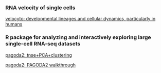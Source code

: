 ### RNA velocity of single cells
[velocyto: developmental lineages and cellular dynamics, particularly in humans](http://velocyto.org/velocyto.py/tutorial/index.html)

### R package for analyzing and interactively exploring large single-cell RNA-seq datasets
[pagoda2: tnse+PCA+clustering](https://github.com/hms-dbmi/pagoda2)

[pagoda2: PAGODA2 walkthrough](http://pklab.med.harvard.edu/peterk/p2.walkthrough.html)
